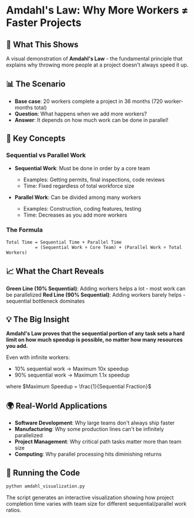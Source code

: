 # Amdahl's Law: Why More Workers ≠ Faster Projects

## 🎯 What This Shows

A visual demonstration of **Amdahl's Law** - the fundamental principle that explains why throwing more people at a project doesn't always speed it up.

## 📊 The Scenario

- **Base case**: 20 workers complete a project in 36 months (720 worker-months total)
- **Question**: What happens when we add more workers?
- **Answer**: It depends on how much work can be done in parallel!

## 🔑 Key Concepts

### Sequential vs Parallel Work

- **Sequential Work**: Must be done in order by a core team
  - Examples: Getting permits, final inspections, code reviews
  - Time: Fixed regardless of total workforce size
  
- **Parallel Work**: Can be divided among many workers
  - Examples: Construction, coding features, testing
  - Time: Decreases as you add more workers

### The Formula
```
Total Time = Sequential Time + Parallel Time
           = (Sequential Work ÷ Core Team) + (Parallel Work ÷ Total Workers)
```

## 📈 What the Chart Reveals

**Green Line (10% Sequential)**: Adding workers helps a lot - most work can be parallelized
**Red Line (90% Sequential)**: Adding workers barely helps - sequential bottleneck dominates

## 💡 The Big Insight

**Amdahl's Law proves that the sequential portion of any task sets a hard limit on how much speedup is possible, no matter how many resources you add.**

Even with infinite workers:
- 10% sequential work → Maximum 10x speedup
- 90% sequential work → Maximum 1.1x speedup

where $Maximum Speedup = \frac{1}{Sequential Fraction}$

## 🌍 Real-World Applications

- **Software Development**: Why large teams don't always ship faster
- **Manufacturing**: Why some production lines can't be infinitely parallelized  
- **Project Management**: Why critical path tasks matter more than team size
- **Computing**: Why parallel processing hits diminishing returns

## 🚀 Running the Code

```bash
python amdahl_visualization.py
```

The script generates an interactive visualization showing how project completion time varies with team size for different sequential/parallel work ratios.
